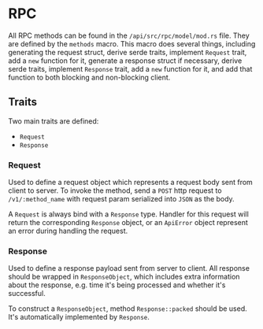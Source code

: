 # RPC

All RPC methods can be found in the `/api/src/rpc/model/mod.rs` file. They are defined by the `methods` macro. This
macro does several things, including generating the request struct, derive serde traits, implement `Request` trait, add
a `new` function for it, generate a response struct if necessary, derive serde traits, implement `Response` trait, add
a `new` function for it, and add that function to both blocking and non-blocking client.

## Traits

Two main traits are defined:

- `Request`
- `Response`

### Request

Used to define a request object which represents a request body sent from client to server. To invoke the method, send
a `POST` http request to `/v1/:method_name` with request param serialized into `JSON` as the body.

A `Request` is always bind with a `Response` type. Handler for this request will return the corresponding `Response`
object, or an `ApiError` object represent an error during handling the request.

### Response

Used to define a response payload sent from server to client. All response should be wrapped in `ResponseObject`, which
includes extra information about the response, e.g. time it's being processed and whether it's successful.

To construct a `ResponseObject`, method `Response::packed` should be used. It's automatically implemented by `Response`.
